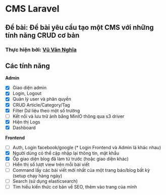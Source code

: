 # CMS Laravel

## Đề bài: Đề bài yêu cầu tạo một CMS với những tính năng CRUD cơ bản

### Thực hiện bởi: [Vũ Văn Nghĩa](https://github.com/vn0202)

## Các tính năng
**Admin**
- [X] Giao diện admin
- [X] Login, Logout
- [X] Quản lý user và phân quyền
- [X] CRUD Article/Category/Tag
- [X] Filter Dứ liệu theo một số trường
- [ ] Kết nối và lưu trữ ảnh bằng MinIO thông qua s3 driver
- [X] Hiện thị Logs
- [X] Dashboard

**Frontend**
- [ ] Auth, Login facebook/google (* Login Frontend và Admin là khác nhau)
- [x] Người dùng có thể cập nhập lại thông tin, mật khẩu
- [X] Ốp giao diện blog đã làm từ trước (hoặc giao diện khác)
- [ ] Hiển thị số lượt view trên mỗi bài viết
- [ ] Command lấy các bài viết mới nhất của một trang báo/blog bất kỳ (setup chạy hàng ngày)
- [ ] Search (sử dụng elasticsearch)
- [ ] Tìm hiểu kiển thức cơ bản về SEO, thêm vào trang của mình
